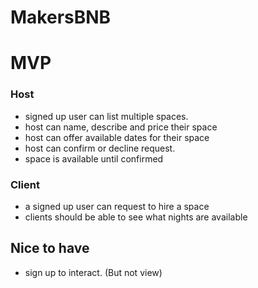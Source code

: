 # MakersBNB

# MVP
### Host 
* signed up user can list  multiple spaces.
* host can name, describe and price their space
* host can offer available dates for their space
* host can confirm or decline request. 
* space is available until confirmed

### Client
* a signed up user can request to hire a space
* clients should be able to see what nights are available 
 
## Nice to have
* sign up to interact. (But not view)
